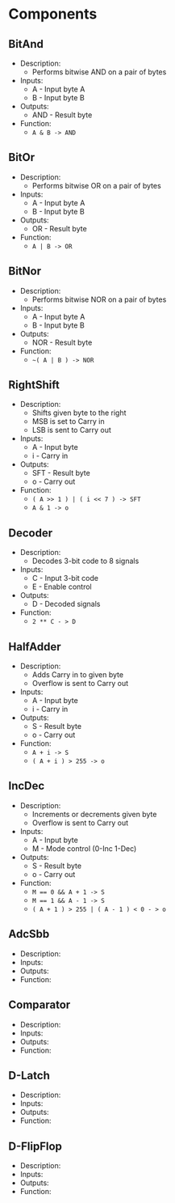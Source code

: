 # Components

## BitAnd
- Description:
  - Performs bitwise AND on a pair of bytes
- Inputs:
  - A - Input byte A
  - B - Input byte B
- Outputs:
  - AND - Result byte
- Function:
  - `A & B -> AND`

## BitOr
- Description:
  - Performs bitwise OR on a pair of bytes
- Inputs:
  - A - Input byte A
  - B - Input byte B
- Outputs:
  - OR - Result byte
- Function:
  - `A | B -> OR`

## BitNor
- Description:
  - Performs bitwise NOR on a pair of bytes
- Inputs:
  - A - Input byte A
  - B - Input byte B
- Outputs:
  - NOR - Result byte
- Function:
  - `~( A | B ) -> NOR`

## RightShift 
- Description:
  - Shifts given byte to the right
  - MSB is set to Carry in
  - LSB is sent to Carry out
- Inputs:
  - A - Input byte
  - i - Carry in
- Outputs:
  - SFT - Result byte
  - o - Carry out
- Function:
  - `( A >> 1 ) | ( i << 7 ) -> SFT`
  - `A & 1 -> o`

## Decoder
- Description:
  - Decodes 3-bit code to 8 signals
- Inputs:
  - C - Input 3-bit code
  - E - Enable control
- Outputs:
  - D - Decoded signals
- Function:
  - `2 ** C - > D`

## HalfAdder
- Description:
  - Adds Carry in to given byte
  - Overflow is sent to Carry out
- Inputs:
  - A - Input byte
  - i - Carry in
- Outputs:
  - S - Result byte
  - o - Carry out
- Function:
  - `A + i -> S`
  - `( A + i ) > 255 -> o`

## IncDec
- Description:
  - Increments or decrements given byte
  - Overflow is sent to Carry out
- Inputs:
  - A - Input byte
  - M - Mode control (0-Inc 1-Dec)
- Outputs:
  - S - Result byte
  - o - Carry out
- Function:
  - `M == 0 && A + 1 -> S`
  - `M == 1 && A - 1 -> S`
  - `( A + 1 ) > 255 | ( A - 1 ) < 0 - > o`

## AdcSbb
- Description:
- Inputs:
- Outputs:
- Function:

## Comparator
- Description:
- Inputs:
- Outputs:
- Function:

## D-Latch
- Description:
- Inputs:
- Outputs:
- Function:

## D-FlipFlop
- Description:
- Inputs:
- Outputs:
- Function:

